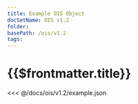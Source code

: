 ```yaml
---
title: Example OIS Object
docSetName: OIS v1.2
folder:
basePath: /ois/v1.2
tags:
---
```


# {{$frontmatter.title}}

<VersionWarning/>

<<< @/docs/ois/v1.2/example.json
